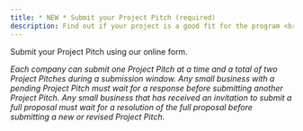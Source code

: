 ```yaml
---
title: * NEW * Submit your Project Pitch (required)
description: Find out if your project is a good fit for the program <br> Processing time: Up to to three weeks 
---
```


Submit your Project Pitch using our online form.

*Each company can submit one Project Pitch at a time and a total of two Project Pitches during a submission window. Any small business with a pending Project Pitch must wait for a response before submitting another Project Pitch. Any small business that has received an invitation to submit a full proposal must wait for a resolution of the full proposal before submitting a new or revised Project Pitch.*
